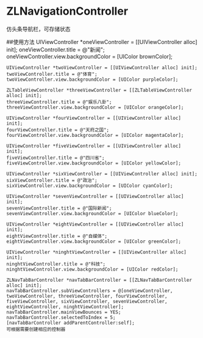 # ZLNavigationController
仿头条导航栏，可存储状态

##使用方法
    UIViewController *oneViewController = [[UIViewController alloc] init];
    oneViewController.title = @"新闻";
    oneViewController.view.backgroundColor = [UIColor brownColor];
    
    UIViewController *twoViewController = [[UIViewController alloc] init];
    twoViewController.title = @"体育";
    twoViewController.view.backgroundColor = [UIColor purpleColor];
    
    ZLTableViewController *threeViewController = [[ZLTableViewController alloc] init];
    threeViewController.title = @"娱乐八卦";
    threeViewController.view.backgroundColor = [UIColor orangeColor];
    
    UIViewController *fourViewController = [[UIViewController alloc] init];
    fourViewController.title = @"天府之国";
    fourViewController.view.backgroundColor = [UIColor magentaColor];
    
    UIViewController *fiveViewController = [[UIViewController alloc] init];
    fiveViewController.title = @"四川省";
    fiveViewController.view.backgroundColor = [UIColor yellowColor];
    
    UIViewController *sixViewController = [[UIViewController alloc] init];
    sixViewController.title = @"政治";
    sixViewController.view.backgroundColor = [UIColor cyanColor];
    
    UIViewController *sevenViewController = [[UIViewController alloc] init];
    sevenViewController.title = @"国际新闻";
    sevenViewController.view.backgroundColor = [UIColor blueColor];
    
    UIViewController *eightViewController = [[UIViewController alloc] init];
    eightViewController.title = @"自媒体";
    eightViewController.view.backgroundColor = [UIColor greenColor];
    
    UIViewController *ninghtViewController = [[UIViewController alloc] init];
    ninghtViewController.title = @"科技";
    ninghtViewController.view.backgroundColor = [UIColor redColor];
    
    ZLNavTabBarController *navTabBarController = [[ZLNavTabBarController alloc] init];
    navTabBarController.subViewControllers = @[oneViewController, twoViewController, threeViewController, fourViewController, fiveViewController, sixViewController, sevenViewController, eightViewController, ninghtViewController];
    navTabBarController.mainViewBounces = YES;
    navTabBarController.selectedToIndex = 5;
    [navTabBarController addParentController:self];
    可根据需要创建相应的控制器
    